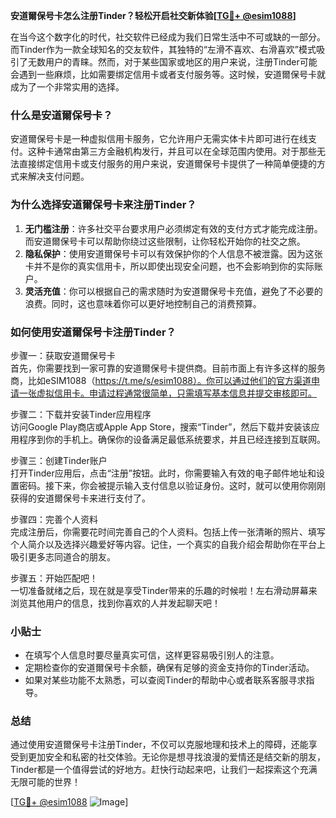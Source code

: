**安道爾保号卡怎么注册Tinder？轻松开启社交新体验[[TG💪+ @esim1088](https://t.me/s/esim1088)]**

在当今这个数字化的时代，社交软件已经成为我们日常生活中不可或缺的一部分。而Tinder作为一款全球知名的交友软件，其独特的“左滑不喜欢、右滑喜欢”模式吸引了无数用户的青睐。然而，对于某些国家或地区的用户来说，注册Tinder可能会遇到一些麻烦，比如需要绑定信用卡或者支付服务等。这时候，安道爾保号卡就成为了一个非常实用的选择。

### **什么是安道爾保号卡？**
安道爾保号卡是一种虚拟信用卡服务，它允许用户无需实体卡片即可进行在线支付。这种卡通常由第三方金融机构发行，并且可以在全球范围内使用。对于那些无法直接绑定信用卡或支付服务的用户来说，安道爾保号卡提供了一种简单便捷的方式来解决支付问题。

### **为什么选择安道爾保号卡来注册Tinder？**
1. **无门槛注册**：许多社交平台要求用户必须绑定有效的支付方式才能完成注册。而安道爾保号卡可以帮助你绕过这些限制，让你轻松开始你的社交之旅。
2. **隐私保护**：使用安道爾保号卡可以有效保护你的个人信息不被泄露。因为这张卡并不是你的真实信用卡，所以即使出现安全问题，也不会影响到你的实际账户。
3. **灵活充值**：你可以根据自己的需求随时为安道爾保号卡充值，避免了不必要的浪费。同时，这也意味着你可以更好地控制自己的消费预算。

### **如何使用安道爾保号卡注册Tinder？**
步骤一：获取安道爾保号卡  
首先，你需要找到一家可靠的安道爾保号卡提供商。目前市面上有许多这样的服务商，比如eSIM1088（https://t.me/s/esim1088）。你可以通过他们的官方渠道申请一张虚拟信用卡。申请过程通常很简单，只需填写基本信息并提交审核即可。

步骤二：下载并安装Tinder应用程序  
访问Google Play商店或Apple App Store，搜索“Tinder”，然后下载并安装该应用程序到你的手机上。确保你的设备满足最低系统要求，并且已经连接到互联网。

步骤三：创建Tinder账户  
打开Tinder应用后，点击“注册”按钮。此时，你需要输入有效的电子邮件地址和设置密码。接下来，你会被提示输入支付信息以验证身份。这时，就可以使用你刚刚获得的安道爾保号卡来进行支付了。

步骤四：完善个人资料  
完成注册后，你需要花时间完善自己的个人资料。包括上传一张清晰的照片、填写个人简介以及选择兴趣爱好等内容。记住，一个真实的自我介绍会帮助你在平台上吸引更多志同道合的朋友。

步骤五：开始匹配吧！  
一切准备就绪之后，现在就是享受Tinder带来的乐趣的时候啦！左右滑动屏幕来浏览其他用户的信息，找到你喜欢的人并发起聊天吧！

### **小贴士**
- 在填写个人信息时要尽量真实可信，这样更容易吸引别人的注意。
- 定期检查你的安道爾保号卡余额，确保有足够的资金支持你的Tinder活动。
- 如果对某些功能不太熟悉，可以查阅Tinder的帮助中心或者联系客服寻求指导。

### **总结**
通过使用安道爾保号卡注册Tinder，不仅可以克服地理和技术上的障碍，还能享受到更加安全和私密的社交体验。无论你是想寻找浪漫的爱情还是结交新的朋友，Tinder都是一个值得尝试的好地方。赶快行动起来吧，让我们一起探索这个充满无限可能的世界！

[[TG💪+ @esim1088](https://t.me/s/esim1088) ![Image](https://i.postimg.cc/4NQfJmqS/Snipaste-2025-05-13-00-14-12.png)]